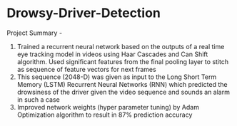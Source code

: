 # Drowsy-Driver-Detection

Project Summary - 

1. Trained a recurrent neural network based on the outputs of a real time eye tracking model in videos using Haar Cascades and Can Shift algorithm. Used significant features from the final pooling layer to stitch as sequence of feature vectors for next frames
3. This sequence (2048-D) was given as input to the Long Short Term Memory (LSTM) Recurrent Neural Networks (RNN) which predicted the drowsiness of the driver given the video sequence and sounds an alarm in such a case
4. Improved network weights (hyper parameter tuning) by Adam Optimization algorithm to result in 87% prediction accuracy
